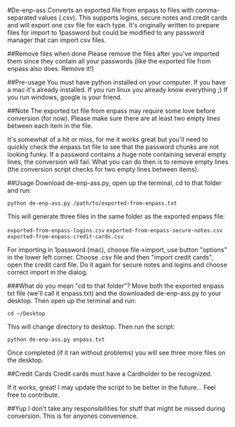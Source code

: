 #De-enp-ass
Converts an exported file from enpass to files with comma-separated values (.csv).
This supports logins, secure notes and credit cards and will export one csv file for each type.
It's originally written to prepare files for import to 1password but could be modified to any password manager that can import csv files.

##Remove files when done
Please remove the files after you've imported them since they contain all your passwords (like the exported file from enpass also does. Remove it!)

##Pre-usage
You must have python installed on your computer. If you have a mac it's already installed. If you run linux you already know everything ;)
If you run windows, google is your friend.

##Note
The exported txt file from enpass may require some love before conversion (for now). Please make sure there are at least two empty lines between each item in the file.

It's somewhat of a hit or miss, for me it works great but you'll need to quickly check the enpass txt file to see that the password chunks are not looking funky. If a password contains a huge note containing several empty lines, the conversion will fail.
What you can do then is to remove empty lines (the conversion script checks for two empty lines between items).

##Usage
Download de-enp-ass.py, open up the terminal, cd to that folder and run:

```python de-enp-ass.py /path/to/exported-from-enpass.txt```

This will generate three files in the same folder as the exported enpass file:

`exported-from-enpass-logins.csv`
`exported-from-enpass-secure-notes.csv`
`exported-from-enpass-credit-cards.csv`

For importing in 1password (mac), choose file->import, use button "options" in the lower left corner. 
Choose .csv file and then "import credit cards", open the credit card file.
Do it again for secure notes and logins and choose correct import in the dialog.

###What do you mean "cd to that folder"?
Move both the exported enpass txt file (we'll call it enpass.txt) and the downloaded de-enp-ass.py to your desktop. 
Then open up the terminal and run:

```
cd ~/Desktop
```

This will change directory to desktop.
Then run the script:

```
python de-enp-ass.py enpass.txt
```

Once completed (if it ran without problems) you will see three more files on the desktop.

##Credit Cards
Credit cards must have a Cardholder to be recognized.


If it works, great!
I may update the script to be better in the future... Feel free to contribute.

##Yup
I don't take any responsibilities for stuff that might be missed during conversion. This is for anyones convenience.
